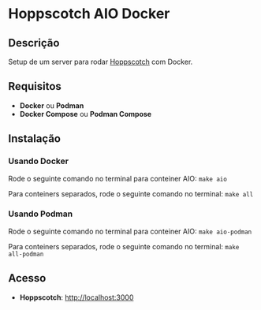 # Hoppscotch AIO Docker

## Descrição

Setup de um server para rodar [Hoppscotch](https://github.com/hoppscotch/hoppscotch) com Docker.

## Requisitos

- **Docker** ou **Podman**
- **Docker Compose** ou **Podman Compose**

## Instalação

### Usando Docker
Rode o seguinte comando no terminal para conteiner AIO:
`make aio`

Para conteiners separados, rode o seguinte comando no terminal:
`make all`

### Usando Podman
Rode o seguinte comando no terminal para conteiner AIO:
`make aio-podman`

Para conteiners separados, rode o seguinte comando no terminal:
`make all-podman`

## Acesso

- **Hoppscotch**: [http://localhost:3000](http://localhost:3000)
